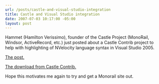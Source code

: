 ```yaml
---
url: /posts/castle-and-visual-studio-integration
title: Castle and Visual Studio integration
date: 2007-07-03 10:17:00 -05:00
layout: post
---
```


Hammet (Hamilton Verissimo), founder of the Castle Project (MonoRail, Windsor, ActiveRecord, etc.) just posted about a Castle Contrib project to help with highlighting of NVelocity language syntax in Visual Studio 2005.

[The post.](http://hammett.castleproject.org/?p=169)

[The download from Castle Contrib.](http://using.castleproject.org/display/Contrib/Castle+Visual+Studio+Integration)

Hope this motivates me again to try and get a Monorail site out.
